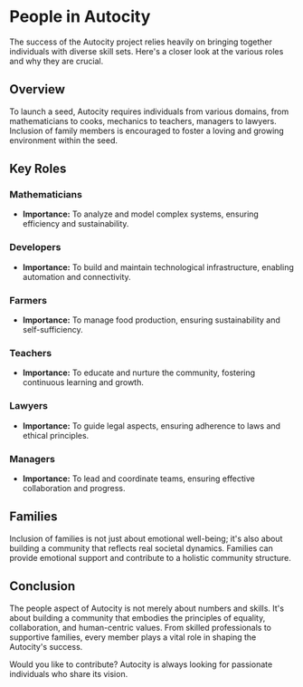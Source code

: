 # People in Autocity

The success of the Autocity project relies heavily on bringing together individuals with diverse skill sets. Here's a closer look at the various roles and why they are crucial.

## Overview

To launch a seed, Autocity requires individuals from various domains, from mathematicians to cooks, mechanics to teachers, managers to lawyers. Inclusion of family members is encouraged to foster a loving and growing environment within the seed.

## Key Roles

### Mathematicians

- **Importance:** To analyze and model complex systems, ensuring efficiency and sustainability.

### Developers

- **Importance:** To build and maintain technological infrastructure, enabling automation and connectivity.

### Farmers

- **Importance:** To manage food production, ensuring sustainability and self-sufficiency.

### Teachers

- **Importance:** To educate and nurture the community, fostering continuous learning and growth.

### Lawyers

- **Importance:** To guide legal aspects, ensuring adherence to laws and ethical principles.

### Managers

- **Importance:** To lead and coordinate teams, ensuring effective collaboration and progress.

## Families

Inclusion of families is not just about emotional well-being; it's also about building a community that reflects real societal dynamics. Families can provide emotional support and contribute to a holistic community structure.

## Conclusion

The people aspect of Autocity is not merely about numbers and skills. It's about building a community that embodies the principles of equality, collaboration, and human-centric values. From skilled professionals to supportive families, every member plays a vital role in shaping the Autocity's success.

Would you like to contribute? Autocity is always looking for passionate individuals who share its vision.
